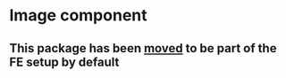 # Image component

## This package has been [moved](https://bitbucket.org/tamtam-nl/tamtam-frontend-setup/) to be part of the FE setup by default
